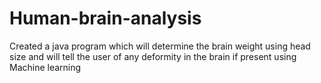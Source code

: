 # Human-brain-analysis
Created a java program which will determine the brain weight using head size and will tell the user of any deformity in the brain if present using Machine learning
